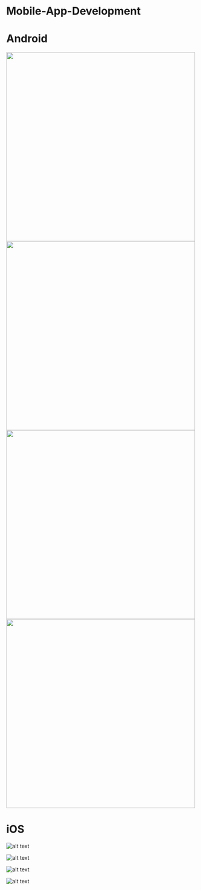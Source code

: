 # Mobile-App-Development

# Android


<img src="https://github.com/skulia15/Mobile-App-Development/blob/master/Screenshots/Android1.jpg" width="500">

<img src="https://github.com/skulia15/Mobile-App-Development/blob/master/Screenshots/Android2.jpg" width="500">

<img src="https://github.com/skulia15/Mobile-App-Development/blob/master/Screenshots/Android3.jpg" width="500">

<img src="https://github.com/skulia15/Mobile-App-Development/blob/master/Screenshots/Android4.jpg" width="500">

# iOS

![alt text](https://github.com/skulia15/Mobile-App-Development/blob/master/Screenshots/Screen1.png)


![alt text](https://github.com/skulia15/Mobile-App-Development/blob/master/Screenshots/Screen2.png)


![alt text](https://github.com/skulia15/Mobile-App-Development/blob/master/Screenshots/Screen3.png)


![alt text](https://github.com/skulia15/Mobile-App-Development/blob/master/Screenshots/Screen4.png)

